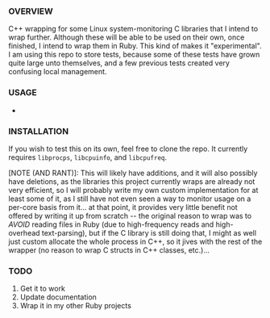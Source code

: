 ### OVERVIEW ###
C++ wrapping for some Linux system-monitoring C libraries that I intend to wrap further. Although these will be able to be used on their own, once finished, I intend to wrap them in Ruby. This kind of makes it "experimental". I am using this repo to store tests, because some of these tests have grown quite large unto themselves, and a few previous tests created very confusing local management.

### USAGE ###
-

### INSTALLATION ###
If you wish to test this on its own, feel free to clone the repo. It currently requires ``libprocps``, ``libcpuinfo``, and ``libcpufreq``.

[NOTE (AND RANT)]: This will likely have additions, and it will also possibly have deletions, as the libraries this project currently wraps are already not very efficient, so I will probably write my own custom implementation for at least some of it, as I still have not even seen a way to monitor usage on a per-core basis from it... at that point, it provides very little benefit not offered by writing it up from scratch -- the original reason to wrap was to _AVOID_ reading files in Ruby (due to high-frequency reads and high-overhead text-parsing), but if the C library is still doing that, I might as well just custom allocate the whole process in C++, so it jives with the rest of the wrapper (no reason to wrap C structs in C++ classes, etc.)...

### TODO ###
1) Get it to work
1) Update documentation
1) Wrap it in my other Ruby projects
